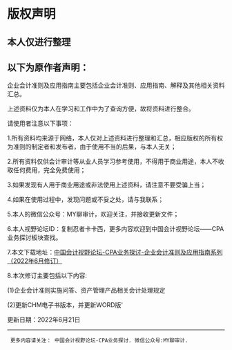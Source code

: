 # 版权声明

## 本人仅进行整理

## 以下为原作者声明：

企业会计准则及应用指南主要包括企业会计准则、应用指南、解释及其他相关资料汇总。

上述资料仅为本人在学习和工作中为了查询方便，故将资料进行整合。

请使用者注意以下事项：

1.所有资料均来源于网络，本人仅对上述资料进行整理和汇总，相应版权的所有权为准则的制定者和发布者，由于使用不当的后果，与本人无关；

2.所有资料仅供会计审计等从业人员学习参考使用，不得用于商业用途，本人不收取任何费用，完全免费使用；

3.如果发现有人用于商业用途或非法使用上述资料，请注意不要受骗上当；

4.如果在使用过程中，发现问题或不妥之处，请与我联系；

5.本人的微信公众号：MY聊审计，欢迎关注，并接收更新文件；

6.本人视野论坛ID：复制忍者卡卡西，更多内容欢迎到中国会计视野论坛——CPA业务探讨板块查找。

7.本文下载地址：[中国会计视野论坛-CPA业务探讨-企业会计准则及应用指南系列（2022年6月修订）](https://pan.894732.xyz/api/raw/?path=/%E8%BD%AF%E4%BB%B6%E5%A4%87%E4%BB%BD/%E4%BC%81%E4%B8%9A%E4%BC%9A%E8%AE%A1%E5%87%86%E5%88%99%E5%8F%8A%E5%BA%94%E7%94%A8%E6%8C%87%E5%8D%97%E7%B3%BB%E5%88%97-6.21.rar)

8.本次修订主要包括以下内容:

(1)企业会计准则实施问答、资产管理产品相关会计处理规定

(2)更新CHM电子书版本，并更新WORD版‘

 

 

 

更新日期：2022年6月21日

 





-------------------------------------------------------------------------------


     更多内容请关注： 中国会计视野论坛-CPA业务探讨. 微信公众号:MY聊审计.
